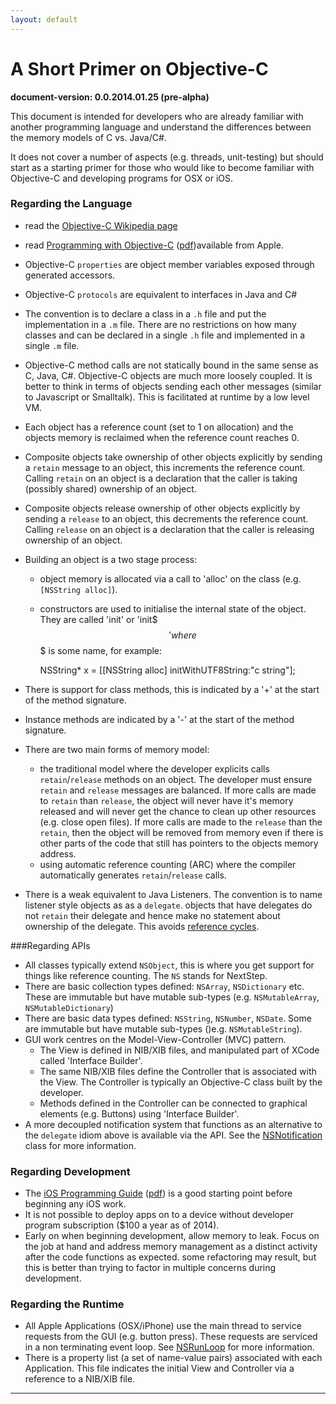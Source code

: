 ```yaml
---
layout: default
---
```


A Short Primer on Objective-C
====
**document-version:  0.0.2014.01.25 (pre-alpha)**  


This document is intended for developers who are already familiar with another programming language and understand the differences between the memory models of C vs. Java/C#.

It does not cover a number of aspects (e.g. threads, unit-testing) but should start as a starting primer for those who would like to become familiar with Objective-C and developing programs for OSX or iOS.


### Regarding the Language

* read the [Objective-C Wikipedia page](http://en.wikipedia.org/wiki/Objective-C)
* read [Programming with Objective-C](https://developer.apple.com/library/mac/documentation/cocoa/conceptual/ProgrammingWithObjectiveC/Introduction/Introduction.html) ([pdf](https://developer.apple.com/library/mac/documentation/cocoa/conceptual/ProgrammingWithObjectiveC/ProgrammingWithObjectiveC.pdf))available from Apple.
* Objective-C `properties` are object member variables exposed through generated accessors.
* Objective-C `protocols` are equivalent to interfaces in Java and C#
* The convention is to declare a class in a `.h` file and put the implementation in a `.m` file. There are no restrictions on how many classes and can be declared in a single `.h` file and implemented in a single `.m` file. 
* Objective-C method calls are not statically bound in the same sense as C, Java, C#. Objective-C objects are much more loosely coupled. It is better to think in terms of objects sending each other messages (similar to Javascript or Smalltalk). This is facilitated at runtime by a low level VM.
* Each object has a reference count (set to 1 on allocation) and the objects memory is reclaimed when the reference count reaches 0. 
* Composite objects take ownership of other objects explicitly by sending a `retain` message to an object, this increments the reference count. Calling `retain` on an object is a declaration that the caller is taking (possibly shared) ownership of an object.
* Composite objects release ownership of other objects explicitly by sending a `release` to an object, this decrements the reference count. Calling `release` on an object is a declaration that the caller is releasing ownership of an object. 
* Building an object is a two stage process:
	* object memory is allocated via a call to 'alloc' on the class (e.g. `[NSString alloc]`).
	* constructors are used to initialise the internal state of the object. They are called 'init' or 'init$$$' where $$$ is some name, for example:
	
		NSString* x  = \[\[NSString alloc\] initWithUTF8String:"c string"\];

* There is support for class methods, this is indicated by a '+' at the start of the method signature.
* Instance methods are indicated by a '-' at the start of the method signature.
* There are two main forms of memory model:
	* the traditional model where the developer explicits calls `retain`/`release` methods on an object. The developer must ensure `retain` and `release` messages are balanced. If more calls are made to `retain` than `release`, the object will never have it's memory released and will never get the chance to clean up other resources (e.g. close open files). If more calls are made to the  `release` than the `retain`, then the object will be removed from memory even if there is other parts of the code that still has pointers to the objects memory address.
	* using automatic reference counting (ARC) where the compiler automatically generates `retain`/`release` calls.
 * There is a weak equivalent to Java Listeners. The convention is to name listener style objects as as  a `delegate`. objects that have delegates do not `retain` their delegate and hence make no statement about ownership of the delegate. This avoids [reference cycles](http://en.wikipedia.org/wiki/Reference_counting#Dealing_with_reference_cycles).


###Regarding APIs

* All classes typically extend `NSObject`, this is where you get support for things like reference counting. The `NS` stands for NextStep.
* There are basic collection types defined: `NSArray`, `NSDictionary` etc. These are immutable but have mutable sub-types (e.g. `NSMutableArray`, `NSMutableDictionary`)
* There are basic data types defined: `NSString`, `NSNumber`, `NSDate`. Some are immutable but have mutable sub-types ()e.g. `NSMutableString`).
* GUI work centres on the Model-View-Controller (MVC) pattern.
	* The View is defined in NIB/XIB files, and manipulated part of XCode called 'Interface Builder'.
	* The same NIB/XIB files define the Controller that is associated with the View. The Controller is typically an Objective-C class built by the developer.
	* Methods defined in the Controller can be connected to graphical elements (e.g. Buttons) using 'Interface Builder'.
* A more decoupled notification system that functions as an alternative to the `delegate` idiom above is available via the API. See the [NSNotification](https://developer.apple.com/library/mac/documentation/cocoa/reference/foundation/classes/NSNotification_Class/Reference/Reference.html) class for more information.


### Regarding Development

* The [iOS Programming Guide](https://developer.apple.com/library/ios/documentation/iPhone/Conceptual/iPhoneOSProgrammingGuide/Introduction/Introduction.html) ([pdf](https://developer.apple.com/library/ios/documentation/iPhone/Conceptual/iPhoneOSProgrammingGuide/iPhoneAppProgrammingGuide.pdf)) is a good starting point before beginning any iOS work.
* It is not possible to deploy apps on to a device without developer program subscription ($100 a year as of 2014).
* Early on when beginning development, allow memory to leak. Focus on the job at hand and address memory management as a distinct activity after the code functions as expected. some refactoring may result, but this is better than trying to factor in multiple concerns during development.


### Regarding the Runtime

* All Apple Applications (OSX/iPhone) use the main thread to service requests from the GUI (e.g. button press). These requests are serviced in a non terminating event loop. See [NSRunLoop](https://developer.apple.com/library/mac/documentation/cocoa/reference/foundation/classes/NSRunLoop_Class/Reference/Reference.html) for more information. 
* There is a property list (a set of name-value pairs) associated with each Application. This file indicates the initial View and Controller via a reference to a NIB/XIB file.
	
----
